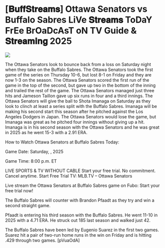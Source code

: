 #  [𝐁𝐮𝐟𝐟𝐒𝐭𝐫𝐞𝐚𝐦𝐬] Ottawa Senators vs Buffalo Sabres LiVe 𝐒𝐭𝐫𝐞𝐚𝐦𝐬 ToDaY FrEe BrOaDcAsT oN TV Guide & 𝐒𝐭𝐫𝐞𝐚𝐦𝐢𝐧𝐠  2025  
  
  
[![](https://i.imgur.com/qSNzIqt.png)](https://movie.rssnews.media/FFyLrAuGh.php)  
  
The Ottawa Senators look to bounce back from a loss on Saturday night when they take on the Buffalo Sabres. The Ottawa Senators took the first game of the series on Thursday 10-6, but lost 8-1 on Friday and they are now 1-3 on the season. The Ottawa Senators scored the first run of the game in the top of the second, but gave up two in the bottom of the inning and trailed the rest of the game. The Ottawa Senators managed just three hits and Jameson Taillon gave up six runs in four and a third innings. The Ottawa Senators will give the ball to Shota Imanaga on Saturday as they look to clinch at least a series split with the Buffalo Sabres. Imanaga will be making his second start this season after he pitched against the Los Angeles Dodgers in Japan. The Ottawa Senators would lose the game, but Imanaga was great as he pitched four innings without giving up a hit. Imanaga is in his second season with the Ottawa Senators and he was great in 2025 as he went 15-3 with a 2.91 ERA.

How to Watch Ottawa Senators at Buffalo Sabres Today:

Game Date: Saturday, , 2025

Game Time: 8:00 p.m. ET

LIVE SPORTS & TV WITHOUT CABLE
Start your free trial. No commitment. Cancel anytime.
Start Free Trial
TV: MLB.TV – Ottawa Senators

Live stream the Ottawa Senators at Buffalo Sabres game on Fubo: Start your free trial now!

The Buffalo Sabres will counter with Brandon Pfaadt as they try and win a second straight game.

Pfaadt is entering his third season with the Buffalo Sabres. He went 11-10 in 2025 with a 4.71 ERA. He struck out 185 last season and walked just 42.

The Buffalo Sabres have been led by Eugenio Suarez in the first two games. Suarez hit a pair of two-run home runs in the win on Friday and is hitting .429 through two games. [pVuaOdA]